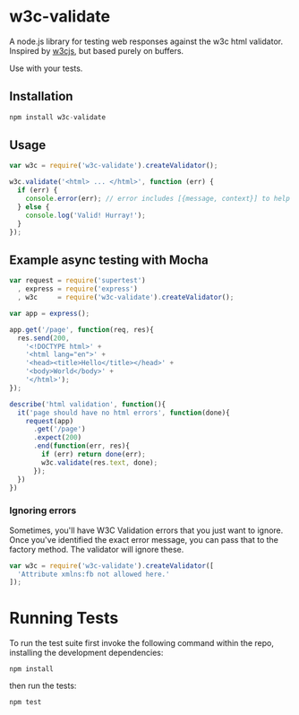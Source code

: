 # w3c-validate

A node.js library for testing web responses against the w3c html validator.
Inspired by [w3cjs](https://github.com/thomasdavis/w3cjs), but based purely on buffers.

Use with your tests.

## Installation

```js
npm install w3c-validate
```

## Usage

```js
var w3c = require('w3c-validate').createValidator();

w3c.validate('<html> ... </html>', function (err) {
  if (err) {
    console.error(err); // error includes [{message, context}] to help understand validation errors
  } else {
    console.log('Valid! Hurray!');
  }
});
```

## Example async testing with Mocha

```js
var request = require('supertest')
  , express = require('express')
  , w3c     = require('w3c-validate').createValidator();

var app = express();

app.get('/page', function(req, res){
  res.send(200,
    '<!DOCTYPE html>' +
    '<html lang="en">' +
    '<head><title>Hello</title></head>' +
    '<body>World</body>' +
    '</html>');
});

describe('html validation', function(){
  it('page should have no html errors', function(done){
    request(app)
      .get('/page')
      .expect(200)
      .end(function(err, res){
        if (err) return done(err);
        w3c.validate(res.text, done);
      });
  })
})
```

### Ignoring errors

Sometimes, you'll have W3C Validation errors that you just want to ignore. Once you've identified the exact error message,
you can pass that to the factory method. The validator will ignore these.

```js
var w3c = require('w3c-validate').createValidator([
  'Attribute xmlns:fb not allowed here.'
]);
```

# Running Tests
To run the test suite first invoke the following command within the repo, installing the development dependencies:

    npm install

then run the tests:

    npm test